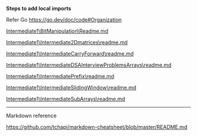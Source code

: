 <B> Steps to add local imports </B>

Refer Go https://go.dev/doc/code#Organization

[Intermediate1\BitManipulation\Readme.md
](https://github.com/iamvas83/Drooler/blob/main/Intermediate1/BitManipulation/Readme.md)

[Intermediate1\Intermediate2Dmatrices\readme.md
](https://github.com/iamvas83/Drooler/blob/main/Intermediate1/Intermediate2Dmatrices/readme.md)

[Intermediate1\IntermediateCarryForward\readme.md
](https://github.com/iamvas83/Drooler/blob/main/Intermediate1/IntermediateCarryForward/readme.md)

[Intermediate1\IntermediateDSAInterviewProblemsArrays\readme.md](https://github.com/iamvas83/Drooler/blob/main/Intermediate1/IntermediateDSAInterviewProblemsArrays/readme.md)

[Intermediate1\IntermediatePrefix\readme.md](https://github.com/iamvas83/Drooler/blob/main/Intermediate1/IntermediatePrefix/readme.md)

[Intermediate1\IntermediateSlidingWindow\readme.md](https://github.com/iamvas83/Drooler/blob/main/Intermediate1/IntermediateSlidingWindow/readme.md)

[Intermediate1\IntermediateSubArrays\readme.md
](https://github.com/iamvas83/Drooler/blob/main/Intermediate1/IntermediateSubArrays/readme.md)








____________________________

Markdown reference

https://github.com/tchapi/markdown-cheatsheet/blob/master/README.md